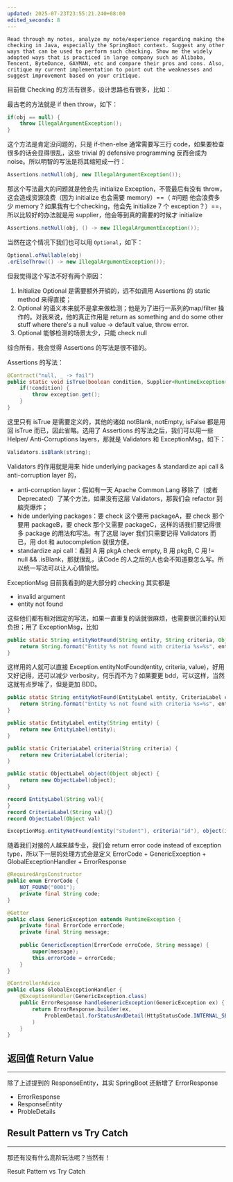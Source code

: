 ```yaml
---
updated: 2025-07-23T23:55:21.240+08:00
edited_seconds: 8
---
```

```prompt
Read through my notes, analyze my note/experience regarding making the checking in Java, especially the SpringBoot context. Suggest any other ways that can be used to perform such checking. Show me the widely adopted ways that is practiced in large company such as Alibaba, Tencent, ByteDance, GAYMAN, etc and compare their pros and cons. Also, critique my current implementation to point out the weaknesses and suggest improvement based on your critique.
```

目前做 Checking 的方法有很多，设计思路也有很多，比如：

最古老的方法就是 if then throw，如下：
```java
if(obj == null) {
	throw IllegalArgumentException();
}
```

这个方法是肯定没问题的，只是 if-then-else 通常需要写三行 code，如果要检查很多的话会显得很乱，这些 trivial 的 defensive programming 反而会成为 noise。所以明智的写法是将其缩短成一行：

```java
Assertions.notNull(obj, new IllegalArgumentException());
```

那这个写法最大的问题就是他会先 initialize Exception，不管最后有没有 throw，这会造成资源浪费（因为 initialize 也会需要 memory）==（ #问题 他会浪费多少 memory？如果我有七个checking，他会先 initialize 7 个 exception？）==，所以比较好的办法就是用 supplier，他会等到真的需要的时候才 initialize

```java
Assertions.notNull(obj, () -> new IllegalArgumentException());
```

当然在这个情况下我们也可以用 `Optional`，如下：

```java
Optional.ofNullable(obj)
.orElseThrow(() -> new IllegalArgumentException());
```

但我觉得这个写法不好有两个原因：
1. Initialize Optional 是需要额外开销的，远不如调用 Assertions 的 static method 来得直接；
2. Optional 的语义本来就不是拿来做检测；他是为了进行一系列的map/filter 操作的。对我来说，他的真正作用是 return as something and do some other stuff where there's a null value -> default value, throw error.
3. Optional 能够检测的场景太少，只能 check null

综合所有，我会觉得 Assertions 的写法是很不错的。

Assertions 的写法：

```java
@Contract("null, _ -> fail")
public static void isTrue(boolean condition, Supplier<RuntimeException> exception) {
	if(!condition) {
		throw exception.get();
	}
}
```

这里只有 isTrue 是需要定义的，其他的诸如 notBlank, notEmpty, isFalse 都是用回 isTrue 而已，因此省略。选用了 Assertions 的写法之后，我们可以用一些 Helper/ Anti-Corruptions layers，那就是 Validators 和 ExceptionMsg，如下：

```java
Validators.isBlank(string);
```

Validators 的作用就是用来 hide underlying packages & standardize api call & anti-corruption layer 的，
- anti-corruption layer：假如有一天 Apache Common Lang 移除了（或者 Deprecated）了某个方法，如果没有这层 Validators，那我们会 refactor 到脑壳爆炸；
- hide underlying packages：要 check 这个要用 packageA，要 check 那个要用 packageB，要 check 那个又需要 packageC，这样的话我们要记得很多 package 的用法和写法。有了这层 layer 我们只需要记得 Validators 而已，用  dot 和 autocompletion 就很方便。
- standardize api call：看到 A 用 pkgA check empty, B 用 pkgB, C 用 != null && .isBlank，那就很乱，读Code 的人之后的人也会不知道要怎么写。所以统一写法可以让人心情愉悦。

ExceptionMsg 目前我看到的是大部分的 checking 其实都是
- invalid argument
- entity not found

这些他们都有相对固定的写法，如果一直重复的话就很麻烦，也需要很沉重的认知负担；用了 ExceptionMsg，比如

```java
public static String entityNotFound(String entity, String criteria, Object value) {
	return String.format("Entity %s not found with criteria %s=%s", entity, criteria, value);
}
```

这样用的人就可以直接
 Exception.entityNotFound(entity, criteria, value)，好用又好记得，还可以减少 verbosity，何乐而不为？如果要更 bdd，可以这样，当然这就有点罗嗦了，但是更加 BDD。
 
```java
public static String entityNotFound(EntityLabel entity, CriteriaLabel criteria, ObjectLabel object) {
	return String.format("Entity %s not found with criteria %s=%s", entity.val, criteria.val, value.val);
}

public static EntityLabel entity(String entity) {
	return new EntityLabel(entity);
}

public static CriteriaLabel criteria(String criteria) {
	return new CriteriaLabel(criteria);
}

public static ObjectLabel object(Object object) {
	return new ObjectLabel(object);
}

record EntityLabel(String val){
}
record CriteriaLabel(String val){}
record ObjectLabel(Object val)

ExceptionMsg.entityNotFound(entity("student"), criteria("id"), object(id));
```

随着我们对接的人越来越专业，我们会 return error code instead of exception type，所以下一层的处理方式会是定义 ErrorCode + GenericException + GlobalExceptionHandler + ErrorResponse

```java
@RequiredArgsConstructor
public enum ErrorCode {
	NOT_FOUND("0001");
	private final String code;
}

@Getter
public class GenericException extends RuntimeException {
	private final ErrorCode errorCode;
	private final String message;
	
	public GenericException(ErrorCode erroCode, String message) {
		super(message);
		this.errorCode = errorCode;
	}
}

@ControllerAdvice
public class GlobalExceptionHandler {
	@ExceptionHandler(GenericException.class)
	public ErrorResponse handleGenericException(GenericException ex) {
		return ErrorResponse.builder(ex, 
			ProblemDetail.forStatusAndDetail(HttpStatusCode.INTERNAL_SERVER_ERROR, ex.getMessage());
		)
	}
}
```

## 返回值 Return Value
---
除了上述提到的 ResponseEntity，其实 SpringBoot 还新增了 ErrorResponse
- ErrorResponse
- ResponseEntity
- ProbleDetails

## Result Pattern vs Try Catch
---
那还有没有什么高阶玩法呢？当然有！


Result Pattern vs Try Catch


